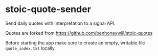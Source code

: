 # stoic-quote-sender

Send daily quotes with interpretation to a signal API.

Quotes are forked from https://github.com/benhoneywill/stoic-quotes

Before starting the app make sure to create an empty, writable file `quote_index.txt` locally.
